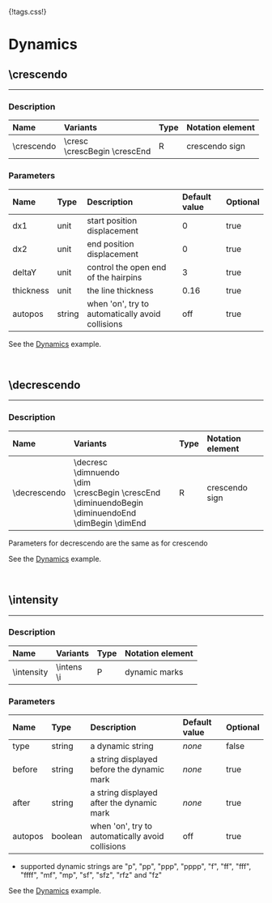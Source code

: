 {!tags.css!}

# Dynamics


## \crescendo

-------

### Description

| Name | Variants | Type | Notation element |
| :----| :--------| :----| :----------------|
| \crescendo | \cresc<br />\crescBegin \crescEnd | R | crescendo sign |




### Parameters

| Name        	| Type   | Description    | Default value  | Optional |
| :------------ |:-------| :--------------| :------------- | :--------| 
| dx1 | unit | start position displacement | 0 | true |
| dx2 | unit | end position displacement | 0 | true |
| deltaY | unit | control the open end of the hairpins | 3 | true |
| thickness | unit | the line thickness | 0.16 | true |
| autopos | string | when 'on', try to automatically avoid collisions | off | true |

See the [Dynamics](../../../examples/dynamics/) example.





<br />


## \decrescendo

-------

### Description

| Name | Variants | Type | Notation element |
| :----| :--------| :----| :----------------|
| \decrescendo | \decresc<br />\dimnuendo <br />\dim<br />\crescBegin \crescEnd<br />\diminuendoBegin \diminuendoEnd <br />\dimBegin \dimEnd | R | crescendo sign |




Parameters for decrescendo are the same as for crescendo

See the [Dynamics](../../../examples/dynamics/) example.





<br />


## \intensity

-------

### Description

| Name | Variants | Type | Notation element |
| :----| :--------| :----| :----------------|
| \intensity | \intens<br />\i | P | dynamic marks |




### Parameters

| Name        	| Type   | Description    | Default value  | Optional |
| :------------ |:-------| :--------------| :------------- | :--------| 
| type | string | a dynamic string | *none* | false |
| before | string | a string displayed before the dynamic mark | *none* | true |
| after | string | a string displayed after the dynamic mark | *none* | true |
| autopos | boolean | when 'on', try to automatically avoid collisions | off | true |

- supported dynamic strings are "p", "pp", "ppp", "pppp", "f", "ff", "fff", "ffff", "mf", "mp", "sf", "sfz", "rfz" and "fz"

See the [Dynamics](../../../examples/dynamics/) example.



